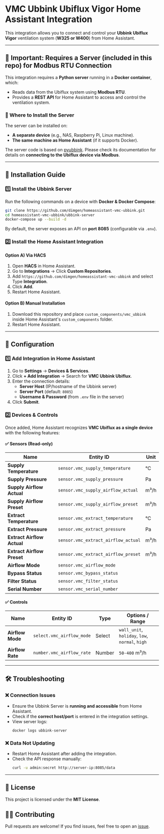 # VMC Ubbink Ubiflux Vigor Home Assistant Integration

This integration allows you to connect and control your **Ubbink Ubiflux Vigor** ventilation system (**W325 or W400**) from Home Assistant.

---

## 📌 Important: Requires a Server (included in this repo) for Modbus RTU Connection
This integration requires a **Python server** running in a **Docker container**, which:
- Reads data from the Ubiflux system using **Modbus RTU**.
- Provides a **REST API** for Home Assistant to access and control the ventilation system.

### 🔹 Where to Install the Server
The server can be installed on:
- **A separate device** (e.g., NAS, Raspberry Pi, Linux machine).
- **The same machine as Home Assistant** (if it supports Docker).

The server code is based on [pyubbink](https://github.com/asillye/pyubbink). Please check its documentation for details on **connecting to the Ubiflux device via Modbus**.

---

## 🚀 Installation Guide
### **1️⃣ Install the Ubbink Server**
Run the following commands on a device with **Docker & Docker Compose**:

```sh
git clone https://github.com/dimgen/homeassistant-vmc-ubbink.git
cd homeassistant-vmc-ubbink/ubbink-server
docker-compose up --build -d
```

By default, the server exposes an API on **port 8085** (configurable via `.env`).

### **2️⃣ Install the Home Assistant Integration**
#### Option A) **Via HACS**
1. Open **HACS** in Home Assistant.
2. Go to **Integrations** → Click **Custom Repositories**.
3. Add `https://github.com/dimgen/homeassistant-vmc-ubbink` and select Type **Integration**.
4. Click **Add**.
5. Restart Home Assistant.

#### Option B) **Manual Installation**
1. Download this repository and place `custom_components/vmc_ubbink` inside Home Assistant's `custom_components` folder.
2. Restart Home Assistant.

---

## 🔧 Configuration
### **1️⃣ Add Integration in Home Assistant**
1. Go to **Settings** → **Devices & Services**.
2. Click **+ Add Integration** → Search for **VMC Ubbink Ubiflux**.
3. Enter the connection details:
    - **Server Host** (IP/hostname of the Ubbink server)
    - **Server Port** (default: `8085`)
    - **Username & Password** (from `.env` file in the server)
4. Click **Submit**.

### **2️⃣ Devices & Controls**
Once added, Home Assistant recognizes **VMC Ubiflux as a single device** with the following features:

#### ✅ **Sensors (Read-only)**
| Name                      | Entity ID                         | Unit |
|---------------------------|----------------------------------|------|
| **Supply Temperature**     | `sensor.vmc_supply_temperature` | °C   |
| **Supply Pressure**        | `sensor.vmc_supply_pressure`    | Pa   |
| **Supply Airflow Actual**  | `sensor.vmc_supply_airflow_actual` | m³/h |
| **Supply Airflow Preset**  | `sensor.vmc_supply_airflow_preset` | m³/h |
| **Extract Temperature**    | `sensor.vmc_extract_temperature` | °C   |
| **Extract Pressure**       | `sensor.vmc_extract_pressure` | Pa   |
| **Extract Airflow Actual** | `sensor.vmc_extract_airflow_actual` | m³/h |
| **Extract Airflow Preset** | `sensor.vmc_extract_airflow_preset` | m³/h |
| **Airflow Mode**           | `sensor.vmc_airflow_mode`      |      |
| **Bypass Status**          | `sensor.vmc_bypass_status`     |      |
| **Filter Status**          | `sensor.vmc_filter_status`     |      |
| **Serial Number**          | `sensor.vmc_serial_number`     |      |

#### ✅ **Controls**
| Name               | Entity ID                 | Type    | Options / Range |
|--------------------|--------------------------|---------|-----------------|
| **Airflow Mode**   | `select.vmc_airflow_mode` | Select  | `wall_unit`, `holiday`, `low`, `normal`, `high` |
| **Airflow Rate**   | `number.vmc_airflow_rate` | Number  | `50-400` m³/h |

---

## 🛠 Troubleshooting
### ❌ Connection Issues
- Ensure the Ubbink Server is **running and accessible** from Home Assistant.
- Check if the **correct host/port** is entered in the integration settings.
- View server logs:
  ```sh
  docker logs ubbink-server
  ```

### ❌ Data Not Updating
- Restart Home Assistant after adding the integration.
- Check the API response manually:
  ```sh
  curl -u admin:secret http://server-ip:8085/data
  ```

---

## 📜 License
This project is licensed under the **MIT License**.

## 👨‍💻 Contributing
Pull requests are welcome! If you find issues, feel free to open an [issue](https://github.com/dimgen/homeassistant-vmc-ubbink/issues).


